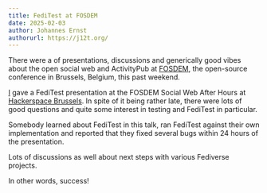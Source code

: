 ```yaml
---
title: FediTest at FOSDEM
date: 2025-02-03
author: Johannes Ernst
authorurl: https://j12t.org/
---
```


There were a of presentations, discussions and generically good vibes about the open
social web and ActivityPub at [FOSDEM](https://fosdem.org/), the open-source conference
in Brussels, Belgium, this past weekend.

[I](https://j12t.org/) gave a FediTest presentation at the FOSDEM Social Web After Hours
at [Hackerspace Brussels](https://hsbxl.be/). In spite of it being rather late,
there were lots of good questions and quite some interest in testing and FediTest in
particular.

Somebody learned about FediTest in this talk, ran FediTest against their own implementation
and reported that they fixed several bugs within 24 hours of the presentation.

Lots of discussions as well about next steps with various Fediverse projects.

In other words, success!
